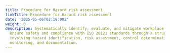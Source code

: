 ```yaml
---
title: Procedure for Hazard risk assessment
linkTitle: Procedure for Hazard risk assessment
date: '2025-05-06T02:19:00Z'
weight: 0
description: Systematically identify, evaluate, and mitigate workplace hazards to
  ensure safety and compliance with ISO 20121 standards through a structured procedure
  involving hazard identification, risk assessment, control determination, implementation,
  monitoring, and documentation.
---
```



<!-- Unsupported block type: table_of_contents -->

<!-- Unsupported block type: unsupported -->

